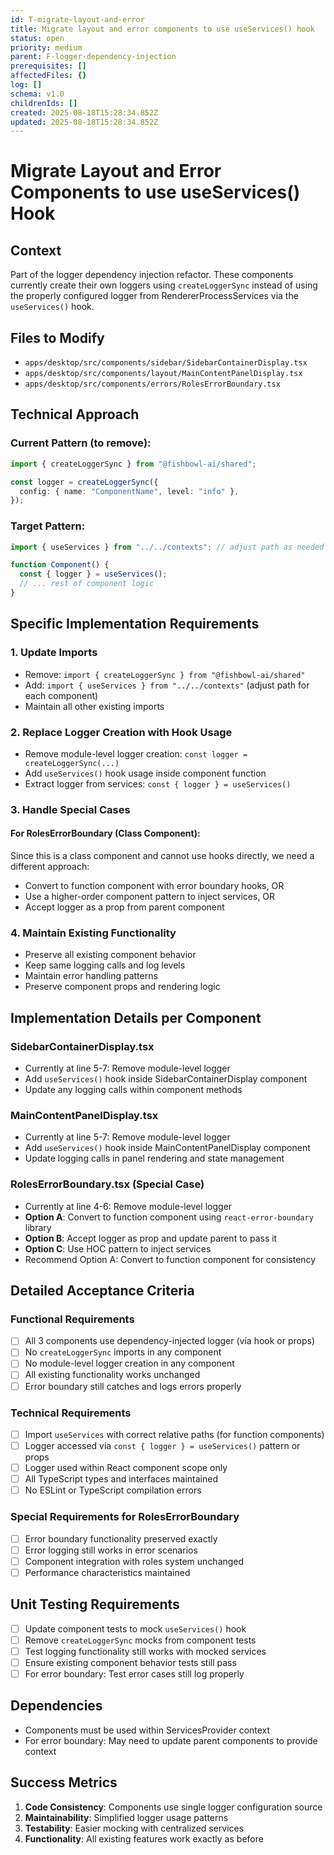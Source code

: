 ```yaml
---
id: T-migrate-layout-and-error
title: Migrate layout and error components to use useServices() hook
status: open
priority: medium
parent: F-logger-dependency-injection
prerequisites: []
affectedFiles: {}
log: []
schema: v1.0
childrenIds: []
created: 2025-08-18T15:28:34.852Z
updated: 2025-08-18T15:28:34.852Z
---
```


# Migrate Layout and Error Components to use useServices() Hook

## Context

Part of the logger dependency injection refactor. These components currently create their own loggers using `createLoggerSync` instead of using the properly configured logger from RendererProcessServices via the `useServices()` hook.

## Files to Modify

- `apps/desktop/src/components/sidebar/SidebarContainerDisplay.tsx`
- `apps/desktop/src/components/layout/MainContentPanelDisplay.tsx`
- `apps/desktop/src/components/errors/RolesErrorBoundary.tsx`

## Technical Approach

### Current Pattern (to remove):

```typescript
import { createLoggerSync } from "@fishbowl-ai/shared";

const logger = createLoggerSync({
  config: { name: "ComponentName", level: "info" },
});
```

### Target Pattern:

```typescript
import { useServices } from "../../contexts"; // adjust path as needed

function Component() {
  const { logger } = useServices();
  // ... rest of component logic
}
```

## Specific Implementation Requirements

### 1. Update Imports

- Remove: `import { createLoggerSync } from "@fishbowl-ai/shared"`
- Add: `import { useServices } from "../../contexts"` (adjust path for each component)
- Maintain all other existing imports

### 2. Replace Logger Creation with Hook Usage

- Remove module-level logger creation: `const logger = createLoggerSync(...)`
- Add `useServices()` hook usage inside component function
- Extract logger from services: `const { logger } = useServices()`

### 3. Handle Special Cases

#### For RolesErrorBoundary (Class Component):

Since this is a class component and cannot use hooks directly, we need a different approach:

- Convert to function component with error boundary hooks, OR
- Use a higher-order component pattern to inject services, OR
- Accept logger as a prop from parent component

### 4. Maintain Existing Functionality

- Preserve all existing component behavior
- Keep same logging calls and log levels
- Maintain error handling patterns
- Preserve component props and rendering logic

## Implementation Details per Component

### SidebarContainerDisplay.tsx

- Currently at line 5-7: Remove module-level logger
- Add `useServices()` hook inside SidebarContainerDisplay component
- Update any logging calls within component methods

### MainContentPanelDisplay.tsx

- Currently at line 5-7: Remove module-level logger
- Add `useServices()` hook inside MainContentPanelDisplay component
- Update logging calls in panel rendering and state management

### RolesErrorBoundary.tsx (Special Case)

- Currently at line 4-6: Remove module-level logger
- **Option A**: Convert to function component using `react-error-boundary` library
- **Option B**: Accept logger as prop and update parent to pass it
- **Option C**: Use HOC pattern to inject services
- Recommend Option A: Convert to function component for consistency

## Detailed Acceptance Criteria

### Functional Requirements

- [ ] All 3 components use dependency-injected logger (via hook or props)
- [ ] No `createLoggerSync` imports in any component
- [ ] No module-level logger creation in any component
- [ ] All existing functionality works unchanged
- [ ] Error boundary still catches and logs errors properly

### Technical Requirements

- [ ] Import `useServices` with correct relative paths (for function components)
- [ ] Logger accessed via `const { logger } = useServices()` pattern or props
- [ ] Logger used within React component scope only
- [ ] All TypeScript types and interfaces maintained
- [ ] No ESLint or TypeScript compilation errors

### Special Requirements for RolesErrorBoundary

- [ ] Error boundary functionality preserved exactly
- [ ] Error logging still works in error scenarios
- [ ] Component integration with roles system unchanged
- [ ] Performance characteristics maintained

## Unit Testing Requirements

- [ ] Update component tests to mock `useServices()` hook
- [ ] Remove `createLoggerSync` mocks from component tests
- [ ] Test logging functionality still works with mocked services
- [ ] Ensure existing component behavior tests still pass
- [ ] For error boundary: Test error cases still log properly

## Dependencies

- Components must be used within ServicesProvider context
- For error boundary: May need to update parent components to provide context

## Success Metrics

1. **Code Consistency**: Components use single logger configuration source
2. **Maintainability**: Simplified logger usage patterns
3. **Testability**: Easier mocking with centralized services
4. **Functionality**: All existing features work exactly as before
